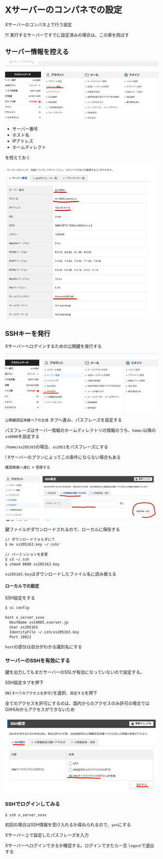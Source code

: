 # Xサーバーのコンパネでの設定

Xサーバーのコンパネ上で行う設定

!!! 実行するサーバーですでに設定済みの場合は、この章を飛ばす

## サーバー情報を控える

![menu](./images/3_1.png)

- サーバー番号
- ホスト名
- IPアドレス
- ホームディレクト

を控えておく

![params](./images/3_2.png)

## SSHキーを発行

Xサーバーへログインするための公開鍵を発行する

![menu](./images/3_3.png)

`公開鍵認証用鍵ペアの生成` タブへ進み、パスフレーズを設定する

パスフレーズはサーバー情報のホームディレクトリの情報のうち、`home/`以降の`xs0000`を設定する

`/home/xs205163`の場合、`xs2051`をパスフレーズにする

! Xサーバーのプランによってこの条件にならない場合もある

`確認画面へ進む` > `登録する`

![passphase](./images/3_4.png)

鍵ファイルがダウンロードされるので、ローカルに保存する

```
// ダウンロードフォルダにて
$ mv xs205163.key ~/.ssh/

// パーミッションを変更
$ cd ~/.ssh
$ chmod 0600 xs205163.key
```

`xs205163.key`はダウンロードしたファイル名に読み替える

#### ローカルでの設定

SSH設定をする

```
$ vi config

host x_server_xxxx
  HostName sv14805.xserver.jp
  User xs205163
  IdentityFile ~/.ssh/xs205163.key
  Port 10022
```

`host`の部分は自分がわかる識別名にする

### サーバーのSSHを有効にする

鍵を出力してもまだサーバーのSSLが有効になっていないので設定する。

SSH設定タブを押下

`ON[すべてのアクセスを許可]`を選択、`設定する`を押下

全てのアクセスを許可にするのは、国内からのアクセスのみ許可の場合ではGitHUbからアクセスができないため

![passphase](./images/3_5.png)

### SSHでログインしてみる

```
$ ssh x_server_xxxx
```

初回の場合はSSH情報を受け入れるか尋ねられるので、`yes`にする

Xサーバー上で設定したパスフレーズを入力

Xサーバーへログインできるか確認する。ログインできたら一旦 `logout`で退出する

